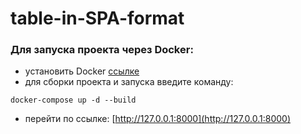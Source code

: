 # table-in-SPA-format

### Для запуска проекта через Docker:

- установить Docker [ссылке](https://docs.docker.com/engine/install/)
- для сборки проекта и запуска введите команду:

```text
docker-compose up -d --build
```

- перейти по ссылке: [http://127.0.0.1:8000](http://127.0.0.1:8000)
